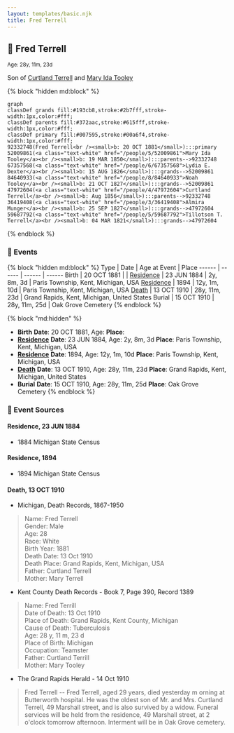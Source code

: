 ```yaml
---
layout: templates/basic.njk
title: Fred Terrell
---
```

## 🔵 Fred Terrell
<small>Age: 28y, 11m, 23d</small>

Son of [Curtland Terrell](/people/4/47972604) and [Mary Ida Tooley](/people/5/52009861)

{% block "hidden md:block" %}
```mermaid
graph
classDef grands fill:#193cb8,stroke:#2b7fff,stroke-width:1px,color:#fff;
classDef parents fill:#372aac,stroke:#615fff,stroke-width:1px,color:#fff;
classDef primary fill:#007595,stroke:#00a6f4,stroke-width:1px,color:#fff;
92332748(Fred Terrell<br /><small>b: 20 OCT 1881</small>):::primary
52009861(<a class="text-white" href="/people/5/52009861">Mary Ida Tooley</a><br /><small>b: 19 MAR 1850</small>):::parents-->92332748
67357568(<a class="text-white" href="/people/6/67357568">Lydia E. Dexter</a><br /><small>b: 15 AUG 1826</small>):::grands-->52009861
84640933(<a class="text-white" href="/people/8/84640933">Noah Tooley</a><br /><small>b: 21 OCT 1827</small>):::grands-->52009861
47972604(<a class="text-white" href="/people/4/47972604">Curtland Terrell</a><br /><small>b: Aug 1856</small>):::parents-->92332748
36419408(<a class="text-white" href="/people/3/36419408">Almira Munger</a><br /><small>b: 25 SEP 1827</small>):::grands-->47972604
59687792(<a class="text-white" href="/people/5/59687792">Tillotson T. Terrell</a><br /><small>b: 04 MAR 1821</small>):::grands-->47972604
```
{% endblock %}

### 📆 Events

{% block "hidden md:block" %}
Type | Date | Age at Event | Place
------ | ------ | ------ | ------
Birth | 20 OCT 1881 |  |
[Residence](#event-event-0) | 23 JUN 1884 | 2y, 8m, 3d | Paris Township, Kent, Michigan, USA
[Residence](#event-event-1) | 1894 | 12y, 1m, 10d | Paris Township, Kent, Michigan, USA
[Death](#event-event-5) | 13 OCT 1910 | 28y, 11m, 23d | Grand Rapids, Kent, Michigan, United States
Burial | 15 OCT 1910 | 28y, 11m, 25d | Oak Grove Cemetery
{% endblock %}

{% block "md:hidden" %}
- **Birth**
**Date**: 20 OCT 1881, Age:
**Place**:
- **[Residence](#event-event-0)**
**Date**: 23 JUN 1884, Age: 2y, 8m, 3d
**Place**: Paris Township, Kent, Michigan, USA
- **[Residence](#event-event-1)**
**Date**: 1894, Age: 12y, 1m, 10d
**Place**: Paris Township, Kent, Michigan, USA
- **[Death](#event-event-5)**
**Date**: 13 OCT 1910, Age: 28y, 11m, 23d
**Place**: Grand Rapids, Kent, Michigan, United States
- **Burial**
**Date**: 15 OCT 1910, Age: 28y, 11m, 25d
**Place**: Oak Grove Cemetery
{% endblock %}

### 📰 Event Sources

#### <a id="event-event-0"></a> Residence, 23 JUN 1884
* 1884 Michigan State Census

#### <a id="event-event-1"></a> Residence, 1894
* 1894 Michigan State Census

#### <a id="event-event-5"></a> Death, 13 OCT 1910
* Michigan, Death Records, 1867-1950
>   
  > Name: Fred Terrell  
  > Gender: Male  
  > Age: 28  
  > Race: White  
  > Birth Year: 1881  
  > Death Date: 13 Oct 1910  
  > Death Place: Grand Rapids, Kent, Michigan, USA  
  > Father: Curtland Terrell  
  > Mother: Mary Terrell
* Kent County Death Records  - Book 7, Page 390, Record 1389
>   
  > Name: Fred Terrill  
  > Date of Death: 13 Oct 1910  
  > Place of Death: Grand Rapids, Kent County, Michigan  
  > Cause of Death: Tuberculosis  
  > Age: 28 y, 11 m, 23 d  
  > Place of Birth: Michigan  
  > Occupation: Teamster  
  > Father: Curtland Terrill  
  > Mother: Mary Tooley
* The Grand Rapids Herald  - 14 Oct 1910
>   
  > Fred Terrell -- Fred Terrell, aged 29 years, died yesterday m orning at Butterworth hospital. He was the oldest son of Mr. and Mrs. Curtland Terrell, 49 Marshall street, and is also survived by a widow. Funeral services will be held from the residence, 49 Marshall street, at 2 o'clock tomorrow afternoon. Interment will be in Oak Grove cemetery.
